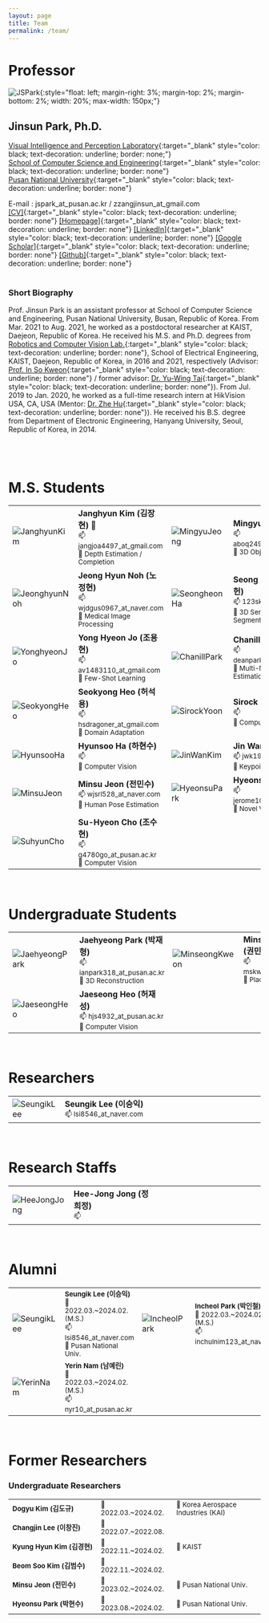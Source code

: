 ```yaml
---
layout: page
title: Team
permalink: /team/
---
```




# Professor
 
![JSPark](../assets/img/team/prof.jpg){:style="float: left; margin-right: 3%; margin-top: 2%; margin-bottom: 2%; width: 20%; max-width: 150px;"}
## Jinsun Park, Ph.D.  

[Visual Intelligence and Perception Laboratory](https://pnu-viplab.github.io/){:target="_blank" style="color: black; text-decoration: underline; border: none;"}  
[School of Computer Science and Engineering](https://cse.pusan.ac.kr/){:target="_blank" style="color: black; text-decoration: underline; border: none"}  
[Pusan National University](https://www.pusan.ac.kr/){:target="_blank" style="color: black; text-decoration: underline; border: none"}  

E-mail : jspark_at_pusan.ac.kr / zzangjinsun_at_gmail.com  
[\[CV\]](https://zzangjinsun.github.io/cv/CV_JSPark.pdf){:target="_blank" style="color: black; text-decoration: underline; border: none"} 
[\[Homepage\]](https://zzangjinsun.github.io/){:target="_blank" style="color: black; text-decoration: underline; border: none"} 
[\[LinkedIn\]](https://www.linkedin.com/in/jinsun-park-6aa043aa/){:target="_blank" style="color: black; text-decoration: underline; border: none"} 
[\[Google Scholar\]](https://scholar.google.co.kr/citations?user=OYTOe58AAAAJ){:target="_blank" style="color: black; text-decoration: underline; border: none"} 
[\[Github\]](https://github.com/zzangjinsun){:target="_blank" style="color: black; text-decoration: underline; border: none"}
<br><br>
  
### Short Biography

Prof. Jinsun Park is an assistant professor at School of Computer Science and Engineering, Pusan National University, Busan, Republic of Korea. From Mar. 2021 to Aug. 2021, he worked as a postdoctoral researcher at KAIST, Daejeon, Republic of Korea. He received his M.S. and Ph.D. degrees from [Robotics and Computer Vision Lab.](http://rcv.kaist.ac.kr/){:target="_blank" style="color: black; text-decoration: underline; border: none"}, School of Electrical Engineering, KAIST, Daejeon, Republic of Korea, in 2016 and 2021, respectively (Advisor: [Prof. In So Kweon](https://scholar.google.com/citations?user=XA8EOlEAAAAJ&hl=en){:target="_blank" style="color: black; text-decoration: underline; border: none"} / former advisor: [Dr. Yu-Wing Tai](https://scholar.google.com/citations?user=nFhLmFkAAAAJ&hl=en){:target="_blank" style="color: black; text-decoration: underline; border: none"}). From Jul. 2019 to Jan. 2020, he worked as a full-time research intern at HikVision USA, CA, USA (Mentor: [Dr. Zhe Hu](https://scholar.google.com/citations?user=4gC0czQAAAAJ&hl=en){:target="_blank" style="color: black; text-decoration: underline; border: none"}). He received his B.S. degree from Department of Electronic Engineering, Hanyang University, Seoul, Republic of Korea, in 2014.
<br><br><br><br>



<!-- # Ph.D. Students

<table style="border-left: none; border-right: none; border-top: none; border-bottom: none;">
    <tr width="100%" style="border-left: none; border-right: none; border-top: none; border-bottom: none;">
        <td width="15%" style="border-left: none; border-right: none; border-top: none; border-bottom: none;">
            <img src="" alt="">
        </td>
        <td width="35%" style="border-left: none; border-right: none; border-top: none; border-bottom: none;">
            <h2></h2>
            <p></p>
            <p></p>
        </td>
        <td width="15%" style="border-left: none; border-right: none; border-top: none; border-bottom: none;">
            <img src="" alt="">
        </td>
        <td width="35%" style="border-left: none; border-right: none; border-top: none; border-bottom: none;">
            <h2></h2>
            <p></p>
            <p></p>
        </td>
    </tr>
</table>

<br> -->

# M.S. Students

<table style="border-left: none; border-right: none; border-top: none; border-bottom: none;">
    <tr style="border-left: none; border-right: none; border-top: none; border-bottom: none;">
        <td width="12%" style="border-left: none; border-right: none; border-top: none; border-bottom: none;">
            <img src="../assets/img/team/janghyun_kim.jpg" alt="JanghyunKim">
        </td>
        <td width="38%" style="border-left: none; border-right: none; border-top: none; border-bottom: none;">
            <span style="font-size: bigger; font-weight: bold">Janghyun Kim (김장현) 👑</span> <br>
            <span style="font-size: smaller;">📫 jangjoa4497_at_gmail.com</span> <br>
            <span style="font-size: smaller;">🔎 Depth Estimation / Completion</span>
        </td>
        <!-- -->
        <td width="12%" style="border-left: none; border-right: none; border-top: none; border-bottom: none;">
            <img src="../assets/img/team/mingyu_jeong.jpg" alt="MingyuJeong">
        </td>
        <td width="38%" style="border-left: none; border-right: none; border-top: none; border-bottom: none;">
            <span style="font-size: bigger; font-weight: bold">Mingyu Jeong (정민규)</span> <br>
            <span style="font-size: smaller;">📫 aboq2496_at_naver.com</span> <br>
            <span style="font-size: smaller;">🔎 3D Object Detection</span>
        </td>
    </tr>
    <!-- -->
    <tr style="border-left: none; border-right: none; border-top: none; border-bottom: none;">
        <td width="12%" style="border-left: none; border-right: none; border-top: none; border-bottom: none;">
            <img src="../assets/img/team/jeonghyun_noh.jpg" alt="JeonghyunNoh">
        </td>
        <td width="38%" style="border-left: none; border-right: none; border-top: none; border-bottom: none;">
            <span style="font-size: bigger; font-weight: bold">Jeong Hyun Noh (노정현)</span> <br>
            <span style="font-size: smaller;">📫 wjdgus0967_at_naver.com</span> <br>
            <span style="font-size: smaller;">🔎 Medical Image Processing</span>
        </td>
        <!-- -->
        <td width="12%" style="border-left: none; border-right: none; border-top: none; border-bottom: none;">
            <img src="../assets/img/team/seongheon_ha.jpg" alt="SeongheonHa">
        </td>
        <td width="38%" style="border-left: none; border-right: none; border-top: none; border-bottom: none;">
            <span style="font-size: bigger; font-weight: bold">Seong Heon Ha (하성헌)</span> <br>
            <span style="font-size: smaller;">📫 123skfro_at_pusan.ac.kr</span> <br>
            <span style="font-size: smaller;">🔎 3D Semantic Segmentation</span>
        </td>
    </tr>
    <!-- -->
    <tr style="border-left: none; border-right: none; border-top: none; border-bottom: none;">
        <td width="12%" style="border-left: none; border-right: none; border-top: none; border-bottom: none;">
            <img src="../assets/img/team/yonghyeon_jo.jpg" alt="YonghyeonJo">
        </td>
        <td width="38%" style="border-left: none; border-right: none; border-top: none; border-bottom: none;">
            <span style="font-size: bigger; font-weight: bold">Yong Hyeon Jo (조용현)</span> <br>
            <span style="font-size: smaller;">📫 av1483110_at_gmail.com</span> <br>
            <span style="font-size: smaller;">🔎 Few-Shot Learning</span>
        </td>
        <!-- -->
        <td width="12%" style="border-left: none; border-right: none; border-top: none; border-bottom: none;">
            <img src="../assets/img/team/chanill_park.jpg" alt="ChanillPark">
        </td>
        <td width="38%" style="border-left: none; border-right: none; border-top: none; border-bottom: none;">
            <span style="font-size: bigger; font-weight: bold">Chanill Park (박찬일)</span> <br>
            <span style="font-size: smaller;">📫 deanpark301_at_gmail.com</span> <br>
            <span style="font-size: smaller;">🔎 Multi-Modal Depth Estimation</span>
        </td>
    </tr>
    <!-- -->
    <tr style="border-left: none; border-right: none; border-top: none; border-bottom: none;">
        <td width="12%" style="border-left: none; border-right: none; border-top: none; border-bottom: none;">
            <img src="../assets/img/team/seokyong_heo.jpg" alt="SeokyongHeo">
        </td>
        <td width="38%" style="border-left: none; border-right: none; border-top: none; border-bottom: none;">
            <span style="font-size: bigger; font-weight: bold">Seokyong Heo (허석용)</span> <br>
            <span style="font-size: smaller;">📫 hsdragoner_at_gmail.com</span> <br>
            <span style="font-size: smaller;">🔎 Domain Adaptation</span>
        </td>
        <!-- -->
        <td width="12%" style="border-left: none; border-right: none; border-top: none; border-bottom: none;">
            <img src="../assets/img/team/dummy.jpg" alt="SirockYoon">
        </td>
        <td width="38%" style="border-left: none; border-right: none; border-top: none; border-bottom: none;">
            <span style="font-size: bigger; font-weight: bold">Sirock Yoon (윤시록)</span> <br>
            <span style="font-size: smaller;">📫 </span> <br>
            <span style="font-size: smaller;">🔎 Computer Vision</span>
        </td>
    </tr>
    <!-- -->
    <tr style="border-left: none; border-right: none; border-top: none; border-bottom: none;">
        <td width="12%" style="border-left: none; border-right: none; border-top: none; border-bottom: none;">
            <img src="../assets/img/team/dummy.jpg" alt="HyunsooHa">
        </td>
        <td width="38%" style="border-left: none; border-right: none; border-top: none; border-bottom: none;">
            <span style="font-size: bigger; font-weight: bold">Hyunsoo Ha (하현수)</span> <br>
            <span style="font-size: smaller;">📫 </span> <br>
            <span style="font-size: smaller;">🔎 Computer Vision</span>
        </td>
        <!-- -->
        <td width="12%" style="border-left: none; border-right: none; border-top: none; border-bottom: none;">
            <img src="../assets/img/team/jinwan_kim.jpg" alt="JinWanKim">
        </td>
        <td width="38%" style="border-left: none; border-right: none; border-top: none; border-bottom: none;">
            <span style="font-size: bigger; font-weight: bold">Jin Wan Kim (김진완)</span> <br>
            <span style="font-size: smaller;">📫 jwk1939_at_naver.com</span> <br>
            <span style="font-size: smaller;">🔎 Keypoint Detection</span>
        </td>
    </tr>
    <!-- -->
    <tr style="border-left: none; border-right: none; border-top: none; border-bottom: none;">
        <td width="12%" style="border-left: none; border-right: none; border-top: none; border-bottom: none;">
            <img src="../assets/img/team/minsu_jeon.jpg" alt="MinsuJeon">
        </td>
        <td width="38%" style="border-left: none; border-right: none; border-top: none; border-bottom: none;">
            <span style="font-size: bigger; font-weight: bold">Minsu Jeon (전민수)</span> <br>
            <span style="font-size: smaller;">📫 wjsrl528_at_naver.com</span> <br>
            <span style="font-size: smaller;">🔎 Human Pose Estimation</span>
        </td>
        <!-- -->
        <td width="12%" style="border-left: none; border-right: none; border-top: none; border-bottom: none;">
            <img src="../assets/img/team/dummy.jpg" alt="HyeonsuPark">
        </td>
        <td width="38%" style="border-left: none; border-right: none; border-top: none; border-bottom: none;">
            <span style="font-size: bigger; font-weight: bold">Hyeonsu Park (박현수)</span> <br>
            <span style="font-size: smaller;">📫 jerome10_at_pusan.ac.kr</span> <br>
            <span style="font-size: smaller;">🔎 Novel View Synthesis</span>
        </td>
    </tr>
    <!-- -->
    <tr style="border-left: none; border-right: none; border-top: none; border-bottom: none;">
        <td width="12%" style="border-left: none; border-right: none; border-top: none; border-bottom: none;">
            <img src="../assets/img/team/dummy.jpg" alt="SuhyunCho">
        </td>
        <td width="38%" style="border-left: none; border-right: none; border-top: none; border-bottom: none;">
            <span style="font-size: bigger; font-weight: bold">Su-Hyeon Cho (조수현)</span> <br>
            <span style="font-size: smaller;">📫 g4780go_at_pusan.ac.kr</span> <br>
            <span style="font-size: smaller;">🔎 Computer Vision</span>
        </td>
        <!-- -->
        <td width="12%" style="border-left: none; border-right: none; border-top: none; border-bottom: none;">
            <!-- <img src="../assets/img/team/dummy.jpg" alt="Dummy"> -->
        </td>
        <td width="38%" style="border-left: none; border-right: none; border-top: none; border-bottom: none;">
            <!-- <span style="font-size: bigger; font-weight: bold"></span> <br> -->
            <!-- <span style="font-size: smaller;">📫 </span> <br> -->
            <!-- <span style="font-size: smaller;">🔎 </span> -->
        </td>
    </tr>
</table>

<br>

# Undergraduate Students

<table style="border-left: none; border-right: none; border-top: none; border-bottom: none;">
    <tr style="border-left: none; border-right: none; border-top: none; border-bottom: none;">
        <td width="12%" style="border-left: none; border-right: none; border-top: none; border-bottom: none;">
            <img src="../assets/img/team/jaehyeong_park.jpg" alt="JaehyeongPark">
        </td>
        <td width="38%" style="border-left: none; border-right: none; border-top: none; border-bottom: none;">
            <span style="font-size: bigger; font-weight: bold">Jaehyeong Park (박재형)</span> <br>
            <span style="font-size: smaller;">📫 ianpark318_at_pusan.ac.kr</span> <br>
            <span style="font-size: smaller;">🔎 3D Reconstruction</span>
        </td>
        <!-- -->
        <td width="12%" style="border-left: none; border-right: none; border-top: none; border-bottom: none;">
            <img src="../assets/img/team/minseong_kweon.jpg" alt="MinseongKweon">
        </td>
        <td width="38%" style="border-left: none; border-right: none; border-top: none; border-bottom: none;">
            <span style="font-size: bigger; font-weight: bold">Minseong Kweon (권민성)</span> <br>
            <span style="font-size: smaller;">📫 mskweon_at_icloud.com</span> <br>
            <span style="font-size: smaller;">🔎 Place Recognition</span>
        </td>
    </tr>
    <!-- -->
    <tr style="border-left: none; border-right: none; border-top: none; border-bottom: none;">
        <td width="12%" style="border-left: none; border-right: none; border-top: none; border-bottom: none;">
            <img src="../assets/img/team/dummy.jpg" alt="JaeseongHeo">
        </td>
        <td width="38%" style="border-left: none; border-right: none; border-top: none; border-bottom: none;">
            <span style="font-size: bigger; font-weight: bold">Jaeseong Heo (허재성)</span> <br>
            <span style="font-size: smaller;">📫 hjs4932_at_pusan.ac.kr</span> <br>
            <span style="font-size: smaller;">🔎 Computer Vision</span>
        </td>
        <!-- -->
        <td width="12%" style="border-left: none; border-right: none; border-top: none; border-bottom: none;">
            <!-- <img src="../assets/img/team/dummy.jpg" alt="Dummy"> -->
        </td>
        <td width="38%" style="border-left: none; border-right: none; border-top: none; border-bottom: none;">
            <!-- <span style="font-size: bigger; font-weight: bold"></span> <br> -->
            <!-- <span style="font-size: smaller;">📫 </span> <br> -->
            <!-- <span style="font-size: smaller;">🔎 </span> -->
        </td>
    </tr>
</table>

<br>

# Researchers

<table style="border-left: none; border-right: none; border-top: none; border-bottom: none;">
    <tr style="border-left: none; border-right: none; border-top: none; border-bottom: none;">
        <td width="12%" style="border-left: none; border-right: none; border-top: none; border-bottom: none;">
            <img src="../assets/img/team/seungik_lee.jpg" alt="SeungikLee">
        </td>
        <td width="38%" style="border-left: none; border-right: none; border-top: none; border-bottom: none;">
            <span style="font-size: bigger; font-weight: bold">Seungik Lee (이승익)</span> <br>
            <span style="font-size: smaller;">📫 lsi8546_at_naver.com</span> <br>
        </td>
        <!-- -->
        <td width="12%" style="border-left: none; border-right: none; border-top: none; border-bottom: none;">
            <!-- <img src="../assets/img/team/dummy.jpg" alt="Dummy"> -->
        </td>
        <td width="38%" style="border-left: none; border-right: none; border-top: none; border-bottom: none;">
            <!-- <span style="font-size: bigger; font-weight: bold"></span> <br> -->
            <!-- <span style="font-size: smaller;">📫 </span> <br> -->
        </td>
    </tr>
</table>

<br>

# Research Staffs

<table style="border-left: none; border-right: none; border-top: none; border-bottom: none;">
    <tr style="border-left: none; border-right: none; border-top: none; border-bottom: none;">
        <td width="12%" style="border-left: none; border-right: none; border-top: none; border-bottom: none;">
            <img src="../assets/img/team/dummy.jpg" alt="HeeJongJong">
        </td>
        <td width="38%" style="border-left: none; border-right: none; border-top: none; border-bottom: none;">
            <span style="font-size: bigger; font-weight: bold">Hee-Jong Jong (정희정)</span> <br>
            <span style="font-size: smaller;">📫 </span> <br>
        </td>
        <!-- -->
        <td width="12%" style="border-left: none; border-right: none; border-top: none; border-bottom: none;">
            <!-- <img src="../assets/img/team/dummy.jpg" alt="Dummy"> -->
        </td>
        <td width="38%" style="border-left: none; border-right: none; border-top: none; border-bottom: none;">
            <!-- <span style="font-size: bigger; font-weight: bold"></span> <br> -->
            <!-- <span style="font-size: smaller;">📫 </span> <br> -->
        </td>
    </tr>
</table>

<br>

# Alumni

<table style="border-left: none; border-right: none; border-top: none; border-bottom: none;">
    <tr style="border-left: none; border-right: none; border-top: none; border-bottom: none;">
        <td width="10%" style="border-left: none; border-right: none; border-top: none; border-bottom: none;">
            <img src="../assets/img/team/seungik_lee.jpg" alt="SeungikLee">
        </td>
        <td width="22%" style="border-left: none; border-right: none; border-top: none; border-bottom: none;">
            <span style="font-size: smaller; font-weight: bold">Seungik Lee (이승익)</span> <br>
            <span style="font-size: smaller;">📅 2022.03.~2024.02. (M.S.)</span> <br>
            <span style="font-size: smaller;">📫 lsi8546_at_naver.com</span> <br>
            <span style="font-size: smaller;">💼 Pusan National Univ.</span> <br>
        </td>
        <!-- -->
        <td width="10%" style="border-left: none; border-right: none; border-top: none; border-bottom: none;">
            <img src="../assets/img/team/incheol_park.jpg" alt="IncheolPark">
        </td>
        <td width="22%" style="border-left: none; border-right: none; border-top: none; border-bottom: none;">
            <span style="font-size: smaller; font-weight: bold">Incheol Park (박인철)</span> <br>
            <span style="font-size: smaller;">📅 2022.03.~2024.02. (M.S.)</span> <br>
            <span style="font-size: smaller;">📫 inchulnim123_at_naver.com</span> <br>
            <!-- <span style="font-size: smaller;">💼 </span> <br> -->
        </td>
        <!-- -->
        <td width="10%" style="border-left: none; border-right: none; border-top: none; border-bottom: none;">
            <img src="../assets/img/team/yeogyeong_kim.jpg" alt="YeogyeongKim">
        </td>
        <td width="22%" style="border-left: none; border-right: none; border-top: none; border-bottom: none;">
            <span style="font-size: smaller; font-weight: bold">Yeogyeong Kim (김여경)</span> <br>
            <span style="font-size: smaller;">📅 2022.03.~2024.02. (M.S.)</span> <br>
            <span style="font-size: smaller;">📫 ygkim1225_at_pusan.ac.kr</span> <br>
            <!-- <span style="font-size: smaller;">💼 </span> <br> -->
        </td>
        <!-- -->
        <td width="4%" style="border-left: none; border-right: none; border-top: none; border-bottom: none;">
        </td>
    </tr>
    <!-- -->
    <tr style="border-left: none; border-right: none; border-top: none; border-bottom: none;">
        <td width="10%" style="border-left: none; border-right: none; border-top: none; border-bottom: none;">
            <img src="../assets/img/team/yerin_nam.jpg" alt="YerinNam">
        </td>
        <td width="22%" style="border-left: none; border-right: none; border-top: none; border-bottom: none;">
            <span style="font-size: smaller; font-weight: bold">Yerin Nam (남예린)</span> <br>
            <span style="font-size: smaller;">📅 2022.03.~2024.02. (M.S.)</span> <br>
            <span style="font-size: smaller;">📫 nyr10_at_pusan.ac.kr</span> <br>
            <!-- <span style="font-size: smaller;">💼 </span> <br>-->
        </td>
        <!-- -->
        <td width="10%" style="border-left: none; border-right: none; border-top: none; border-bottom: none;">
            <!-- <img src="../assets/img/team/dummy.jpg" alt="Dummy"> -->
        </td>
        <td width="22%" style="border-left: none; border-right: none; border-top: none; border-bottom: none;">
            <!-- <span style="font-size: smaller; font-weight: bold"></span> <br> -->
            <!-- <span style="font-size: smaller;">📅 </span> <br> -->
            <!-- <span style="font-size: smaller;">📫 </span> <br> -->
            <!-- <span style="font-size: smaller;">💼 </span> <br> -->
        </td>
        <!-- -->
        <td width="10%" style="border-left: none; border-right: none; border-top: none; border-bottom: none;">
            <!-- <img src="../assets/img/team/dummy.jpg" alt="Dummy"> -->
        </td>
        <td width="22%" style="border-left: none; border-right: none; border-top: none; border-bottom: none;">
            <!-- <span style="font-size: smaller; font-weight: bold"></span> <br> -->
            <!-- <span style="font-size: smaller;">📅 </span> <br> -->
            <!-- <span style="font-size: smaller;">📫 </span> <br> -->
            <!-- <span style="font-size: smaller;">💼 </span> <br> -->
        </td>
        <!-- -->
        <td width="4%" style="border-left: none; border-right: none; border-top: none; border-bottom: none;">
        </td>
    </tr>
</table>

<br>

# Former Researchers

### Undergraduate Researchers

<table style="border-left: none; border-right: none; border-top: none; border-bottom: none;">
    <tr style="border-left: none; border-right: none; border-top: none; border-bottom: none;">
        <td width="35%" style="border-left: none; border-right: none; border-top: none; border-bottom: none;">
            <span style="font-size: smaller; font-weight: bold">Dogyu Kim (김도규)</span>
        </td>
        <td width="30%" style="border-left: none; border-right: none; border-top: none; border-bottom: none;">
            <span style="font-size: smaller;">📅 2022.03.~2024.02.</span>
        </td>
        <td width="35%" style="border-left: none; border-right: none; border-top: none; border-bottom: none;">
            <span style="font-size: smaller;">💼 Korea Aerospace Industries (KAI)</span>
        </td>
    </tr>
    <!-- -->
    <tr style="border-left: none; border-right: none; border-top: none; border-bottom: none;">
        <td width="35%" style="border-left: none; border-right: none; border-top: none; border-bottom: none;">
            <span style="font-size: smaller; font-weight: bold">Changjin Lee (이창진)</span>
        </td>
        <td width="30%" style="border-left: none; border-right: none; border-top: none; border-bottom: none;">
            <span style="font-size: smaller;">📅 2022.07.~2022.08.</span>
        </td>
        <td width="35%" style="border-left: none; border-right: none; border-top: none; border-bottom: none;">
            <!-- <span style="font-size: smaller;">💼 </span> -->
        </td>
    </tr>
    <!-- -->
    <tr style="border-left: none; border-right: none; border-top: none; border-bottom: none;">
        <td width="35%" style="border-left: none; border-right: none; border-top: none; border-bottom: none;">
            <span style="font-size: smaller; font-weight: bold">Kyung Hyun Kim (김경현)</span>
        </td>
        <td width="30%" style="border-left: none; border-right: none; border-top: none; border-bottom: none;">
            <span style="font-size: smaller;">📅 2022.11.~2024.02.</span>
        </td>
        <td width="35%" style="border-left: none; border-right: none; border-top: none; border-bottom: none;">
            <span style="font-size: smaller;">💼 KAIST</span>
        </td>
    </tr>
    <!-- -->
    <tr style="border-left: none; border-right: none; border-top: none; border-bottom: none;">
        <td width="35%" style="border-left: none; border-right: none; border-top: none; border-bottom: none;">
            <span style="font-size: smaller; font-weight: bold">Beom Soo Kim (김범수)</span>
        </td>
        <td width="30%" style="border-left: none; border-right: none; border-top: none; border-bottom: none;">
            <span style="font-size: smaller;">📅 2022.11.~2024.02.</span>
        </td>
        <td width="35%" style="border-left: none; border-right: none; border-top: none; border-bottom: none;">
            <!-- <span style="font-size: smaller;">💼 </span> -->
        </td>
    </tr>
    <!-- -->
    <tr style="border-left: none; border-right: none; border-top: none; border-bottom: none;">
        <td width="35%" style="border-left: none; border-right: none; border-top: none; border-bottom: none;">
            <span style="font-size: smaller; font-weight: bold">Minsu Jeon (전민수)</span>
        </td>
        <td width="30%" style="border-left: none; border-right: none; border-top: none; border-bottom: none;">
            <span style="font-size: smaller;">📅 2023.02.~2024.02.</span>
        </td>
        <td width="35%" style="border-left: none; border-right: none; border-top: none; border-bottom: none;">
            <span style="font-size: smaller;">💼 Pusan National Univ.</span>
        </td>
    </tr>
    <!-- -->
    <tr style="border-left: none; border-right: none; border-top: none; border-bottom: none;">
        <td width="35%" style="border-left: none; border-right: none; border-top: none; border-bottom: none;">
            <span style="font-size: smaller; font-weight: bold">Hyeonsu Park (박현수)</span>
        </td>
        <td width="30%" style="border-left: none; border-right: none; border-top: none; border-bottom: none;">
            <span style="font-size: smaller;">📅 2023.08.~2024.02.</span>
        </td>
        <td width="35%" style="border-left: none; border-right: none; border-top: none; border-bottom: none;">
            <span style="font-size: smaller;">💼 Pusan National Univ.</span>
        </td>
    </tr>
    <!-- -->
</table>
